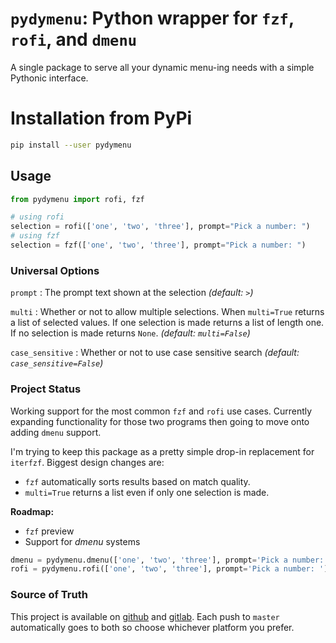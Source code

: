 # `pydymenu`: Python wrapper for `fzf`, `rofi`, and `dmenu`

A single package to serve all your dynamic menu-ing needs with a simple Pythonic 
interface.

# Installation from PyPi

```bash
pip install --user pydymenu
```

## Usage

```python
from pydymenu import rofi, fzf

# using rofi
selection = rofi(['one', 'two', 'three'], prompt="Pick a number: ")
# using fzf
selection = fzf(['one', 'two', 'three'], prompt="Pick a number: ")
```

### Universal Options

`prompt`
: The prompt text shown at the selection _(default: ` > `)_

`multi`
: Whether or not to allow multiple selections. When `multi=True` returns a list 
of selected values. If one selection is made returns a list of length one. If no 
selection is made returns `None`. _(default: `multi=False`)_

`case_sensitive`
: Whether or not to use case sensitive search _(default: 
`case_sensitive=False`)_

### Project Status

Working support for the most common `fzf` and `rofi` use cases. Currently 
expanding functionality for those two programs then going to move onto adding 
`dmenu` support.

I'm trying to keep this package as a pretty simple drop-in replacement for 
`iterfzf`. Biggest design changes are:

- `fzf` automatically sorts results based on match quality.
- `multi=True` returns a list even if only one selection is made.


**Roadmap:**

- `fzf` preview
- Support for _dmenu_ systems

```python
dmenu = pydymenu.dmenu(['one', 'two', 'three'], prompt='Pick a number: ')
rofi = pydymenu.rofi(['one', 'two', 'three'], prompt='Pick a number: ')
```

### Source of Truth

This project is available on [github](https://github.com/gikeymarcia/pydymenu) 
and
[gitlab](https://gitlab.com/gikeymarcia/pydymenu). Each push to `master` 
automatically goes to both so choose whichever platform you prefer.
